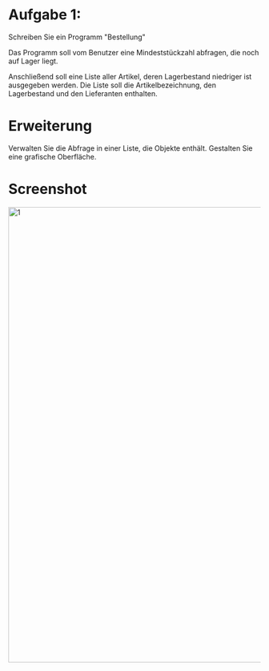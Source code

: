 # Aufgabe 1:
Schreiben Sie ein Programm "Bestellung"

Das Programm soll vom Benutzer eine Mindeststückzahl abfragen, die noch auf Lager liegt.

Anschließend soll eine Liste aller Artikel, deren Lagerbestand niedriger ist ausgegeben werden.
Die Liste soll die Artikelbezeichnung, den Lagerbestand und den Lieferanten enthalten.

# Erweiterung
Verwalten Sie die Abfrage in einer Liste, die Objekte enthält. Gestalten Sie eine grafische Oberfläche.

# Screenshot
<img width="909" alt="1" src="https://github.com/user-attachments/assets/1bdacfff-7926-4b4f-b0b1-6b5f0acb9dfd" />
